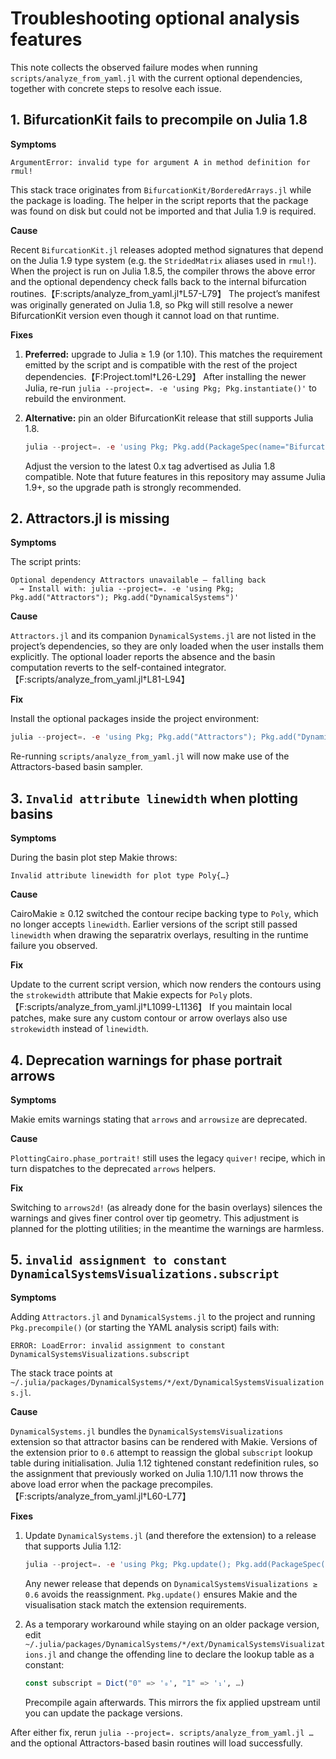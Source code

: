 # Troubleshooting optional analysis features

This note collects the observed failure modes when running
`scripts/analyze_from_yaml.jl` with the current optional dependencies, together
with concrete steps to resolve each issue.

## 1. BifurcationKit fails to precompile on Julia 1.8

**Symptoms**

```text
ArgumentError: invalid type for argument A in method definition for rmul!
```

This stack trace originates from `BifurcationKit/BorderedArrays.jl` while the
package is loading. The helper in the script reports that the package was found
on disk but could not be imported and that Julia 1.9 is required.

**Cause**

Recent `BifurcationKit.jl` releases adopted method signatures that depend on the
Julia 1.9 type system (e.g. the `StridedMatrix` aliases used in
`rmul!`). When the project is run on Julia 1.8.5, the compiler throws the above
error and the optional dependency check falls back to the internal bifurcation
routines.【F:scripts/analyze_from_yaml.jl†L57-L79】 The project’s manifest was
originally generated on Julia 1.8, so Pkg will still resolve a newer
BifurcationKit version even though it cannot load on that runtime.

**Fixes**

1. **Preferred:** upgrade to Julia ≥ 1.9 (or 1.10). This matches the requirement
   emitted by the script and is compatible with the rest of the project
   dependencies.【F:Project.toml†L26-L29】 After installing the newer Julia,
   re-run `julia --project=. -e 'using Pkg; Pkg.instantiate()'` to rebuild the
   environment.
2. **Alternative:** pin an older BifurcationKit release that still supports
   Julia 1.8.

   ```julia
   julia --project=. -e 'using Pkg; Pkg.add(PackageSpec(name="BifurcationKit", version="0.9"))'
   ```

   Adjust the version to the latest 0.x tag advertised as Julia 1.8 compatible.
   Note that future features in this repository may assume Julia 1.9+, so the
   upgrade path is strongly recommended.

## 2. Attractors.jl is missing

**Symptoms**

The script prints:

```text
Optional dependency Attractors unavailable – falling back
  → Install with: julia --project=. -e 'using Pkg; Pkg.add("Attractors"); Pkg.add("DynamicalSystems")'
```

**Cause**

`Attractors.jl` and its companion `DynamicalSystems.jl` are not listed in the
project’s dependencies, so they are only loaded when the user installs them
explicitly. The optional loader reports the absence and the basin computation
reverts to the self-contained integrator.【F:scripts/analyze_from_yaml.jl†L81-L94】

**Fix**

Install the optional packages inside the project environment:

```julia
julia --project=. -e 'using Pkg; Pkg.add("Attractors"); Pkg.add("DynamicalSystems")'
```

Re-running `scripts/analyze_from_yaml.jl` will now make use of the
Attractors-based basin sampler.

## 3. `Invalid attribute linewidth` when plotting basins

**Symptoms**

During the basin plot step Makie throws:

```text
Invalid attribute linewidth for plot type Poly{…}
```

**Cause**

CairoMakie ≥ 0.12 switched the contour recipe backing type to `Poly`, which no
longer accepts `linewidth`. Earlier versions of the script still passed
`linewidth` when drawing the separatrix overlays, resulting in the runtime
failure you observed.

**Fix**

Update to the current script version, which now renders the contours using the
`strokewidth` attribute that Makie expects for `Poly` plots.【F:scripts/analyze_from_yaml.jl†L1099-L1136】
If you maintain local patches, make sure any custom contour or arrow overlays
also use `strokewidth` instead of `linewidth`.

## 4. Deprecation warnings for phase portrait arrows

**Symptoms**

Makie emits warnings stating that `arrows` and `arrowsize` are deprecated.

**Cause**

`PlottingCairo.phase_portrait!` still uses the legacy `quiver!` recipe, which in
turn dispatches to the deprecated `arrows` helpers.

**Fix**

Switching to `arrows2d!` (as already done for the basin overlays) silences the
warnings and gives finer control over tip geometry. This adjustment is planned
for the plotting utilities; in the meantime the warnings are harmless.

## 5. `invalid assignment to constant DynamicalSystemsVisualizations.subscript`

**Symptoms**

Adding `Attractors.jl` and `DynamicalSystems.jl` to the project and running
`Pkg.precompile()` (or starting the YAML analysis script) fails with:

```text
ERROR: LoadError: invalid assignment to constant DynamicalSystemsVisualizations.subscript
```

The stack trace points at
`~/.julia/packages/DynamicalSystems/*/ext/DynamicalSystemsVisualizations.jl`.

**Cause**

`DynamicalSystems.jl` bundles the `DynamicalSystemsVisualizations` extension so
that attractor basins can be rendered with Makie. Versions of the extension
prior to `0.6` attempt to reassign the global `subscript` lookup table during
initialisation. Julia 1.12 tightened constant redefinition rules, so the
assignment that previously worked on Julia 1.10/1.11 now throws the above load
error when the package precompiles.【F:scripts/analyze_from_yaml.jl†L60-L77】

**Fixes**

1. Update `DynamicalSystems.jl` (and therefore the extension) to a release that
   supports Julia 1.12:

   ```julia
   julia --project=. -e 'using Pkg; Pkg.update(); Pkg.add(PackageSpec(name="DynamicalSystems", version="3.0"))'
   ```

   Any newer release that depends on `DynamicalSystemsVisualizations ≥ 0.6`
   avoids the reassignment. `Pkg.update()` ensures Makie and the visualisation
   stack match the extension requirements.

2. As a temporary workaround while staying on an older package version, edit
   `~/.julia/packages/DynamicalSystems/*/ext/DynamicalSystemsVisualizations.jl`
   and change the offending line to declare the lookup table as a constant:

   ```julia
   const subscript = Dict("0" => '₀', "1" => '₁', …)
   ```

   Precompile again afterwards. This mirrors the fix applied upstream until you
   can update the package versions.

After either fix, rerun `julia --project=. scripts/analyze_from_yaml.jl …` and
the optional Attractors-based basin routines will load successfully.

